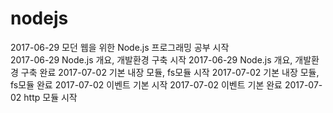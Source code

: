 # nodejs
2017-06-29 모던 웹을 위한 Node.js 프로그래밍 공부 시작   
2017-06-29 Node.js 개요, 개발환경 구축 시작
2017-06-29 Node.js 개요, 개발환경 구축 완료
2017-07-02 기본 내장 모듈, fs모듈 시작
2017-07-02 기본 내장 모듈, fs모듈 완료
2017-07-02 이벤트 기본 시작
2017-07-02 이벤트 기본 완료
2017-07-02 http 모듈 시작
